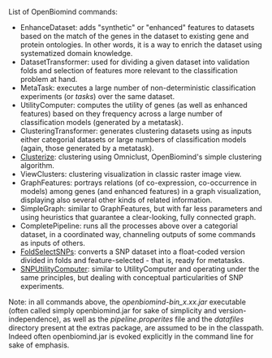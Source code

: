 List of OpenBiomind commands:

  * EnhanceDataset: adds "synthetic" or "enhanced" features to datasets based on the match of the genes in the dataset to existing gene and protein ontologies. In other words, it is a way to enrich the dataset using systematized domain knowledge.
  * DatasetTransformer: used for dividing a given dataset into validation folds and selection of features more relevant to the classification problem at hand.
  * MetaTask: executes a large number of non-deterministic classification experiments (or _tasks_) over the same dataset.
  * UtilityComputer: computes the utility of genes (as well as enhanced features) based on they frequency across a large number of classification models (generated by a metatask).
  * ClusteringTransformer: generates clustering datasets using as inputs either categorial datasets or large numbers of classification models (again, those generated by a metatask).
  * [Clusterize](http://code.google.com/p/openbiomind/wiki/Clusterize): clustering using Omniclust, OpenBiomind's simple clustering algorithm.
  * ViewClusters: clustering visualization in classic raster image view.
  * GraphFeatures: portrays relations (of co-expression, co-occurrence in models) among genes (and enhanced features) in a graph visualization, displaying also several other kinds of related information.
  * SimpleGraph: similar to GraphFeatures, but with far less parameters and using heuristics that guarantee a clear-looking, fully connected graph.
  * CompletePipeline: runs all the processes above over a categorial dataset, in a coordinated way, channeling outputs of some commands as inputs of others.
  * [FoldSelectSNPs](FoldSelectSnps.md): converts a SNP dataset into a float-coded version divided in folds and feature-selected - that is, ready for metatasks.
  * [SNPUtilityComputer](SnpUtilityComputer.md): similar to UtilityComputer and operating under the same principles, but dealing with conceptual particularities of SNP experiments.

Note: in all commands above, the _openbiomind-bin\_x.xx.jar_ executable (often called simply openbiomind.jar for sake of simplicity and version-independence), as well as the _pipeline.properites_ file and the _datafiles_ directory present at the extras package, are assumed to be in the classpath. Indeed often openbiomind.jar is evoked explicitly in the command line for sake of emphasis.